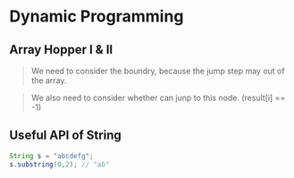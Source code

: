 # Dynamic Programming

## Array Hopper I & II

> We need to consider the boundry, because the jump step may out of the array.

> We also need to consider whether can junp to this node. (result[i] == -1)

## Useful API of String

```java
String s = "abcdefg";
s.substring(0,2); // "ab"
```
